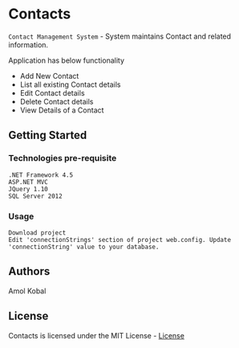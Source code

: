 # Contacts
`Contact Management System` - System maintains Contact and related information.

Application has below functionality
- Add New Contact
- List all existing Contact details
- Edit Contact details
- Delete Contact details
- View Details of a Contact

## Getting Started

### Technologies pre-requisite
```
.NET Framework 4.5
ASP.NET MVC
JQuery 1.10
SQL Server 2012
```

### Usage
```
Download project
Edit 'connectionStrings' section of project web.config. Update 'connectionString' value to your database. 
```

## Authors
Amol Kobal

## License
 Contacts is licensed under the MIT License - [License](License.txt)
